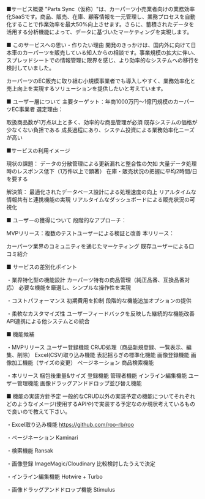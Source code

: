■サービス概要
"Parts Sync（仮称）"は、カーパーツ小売業者向けの業務効率化SaaSです。商品、販売、在庫、顧客情報を一元管理し、業務プロセスを自動化することで作業効率を最大50%向上させます。さらに、蓄積されたデータを活用する分析機能によって、データに基づいたマーケティングを実現します。

■ このサービスへの思い・作りたい理由
開発のきっかけは、国内外に向けて日本車のカーパーツを販売している知人からの相談です。事業規模の拡大に伴い、スプレッドシートでの情報管理に限界を感じ、より効率的なシステムへの移行を検討していました。

カーパーツのEC販売に取り組む小規模事業者でも導入しやすく、業務効率化と売上向上を実現するソリューションを提供したいと考えています。


■ ユーザー層について
主要ターゲット：年商1000万円〜1億円規模のカーパーツEC事業者
選定理由：

取扱商品数が1万点以上と多く、効率的な商品管理が必須
既存システムの価格が少なくない負担である
成長過程にあり、システム投資による業務効率化ニーズが高い



■サービスの利用イメージ

現状の課題：
データの分散管理による更新漏れと整合性の欠如
大量データ処理時のレスポンス低下（1万件以上で顕著）
在庫・販売状況の把握に平均2時間/日を要する

解決策：
最適化されたデータベース設計による処理速度の向上
リアルタイムな情報共有と連携機能の実現
リアルタイムなダッシュボードによる販売状況の可視化

■ ユーザーの獲得について
段階的なアプローチ：

MVPリリース：複数のテストユーザーによる検証と改善
本リリース：

カーパーツ業界のコミュニティを通じたマーケティング
既存ユーザーによる口コミ紹介


■ サービスの差別化ポイント

・業界特化型の機能設計
カーパーツ特有の商品管理（純正品番、互換品番対応）
必要な機能を厳選し、シンプルな操作性を実現


・コストパフォーマンス
初期費用を抑制
段階的な機能追加オプションの提供


・柔軟なカスタマイズ性
ユーザーフィードバックを反映した継続的な機能改善
API連携による他システムとの統合



■ 機能候補

・MVPリリース
ユーザー登録機能
CRUD処理（商品新規登録、一覧表示、編集、削除）
Excel(CSV)取り込み機能
表記揺らぎの標準化機能
画像登録機能
画像加工機能（サイズの変更）
ページネーション
商品検索機能

・本リリース
梱包後重量&サイズ 登録機能
管理者機能
インライン編集機能
ユーザー管理機能
画像ドラッグアンドドロップ並び替え機能



■ 機能の実装方針予定
一般的なCRUD以外の実装予定の機能についてそれぞれどのようなイメージ(使用するAPIや)で実装する予定なのか現状考えているもので良いので教えて下さい。

・Excel取り込み機能
https://github.com/roo-rb/roo

・ページネーション
Kaminari

・検索機能
Ransak

・画像登録
ImageMagic/Cloudinary
比較検討したうえで決定

・インライン編集機能
Hotwire + Turbo

・画像ドラッグアンドドロップ機能
Stimulus
